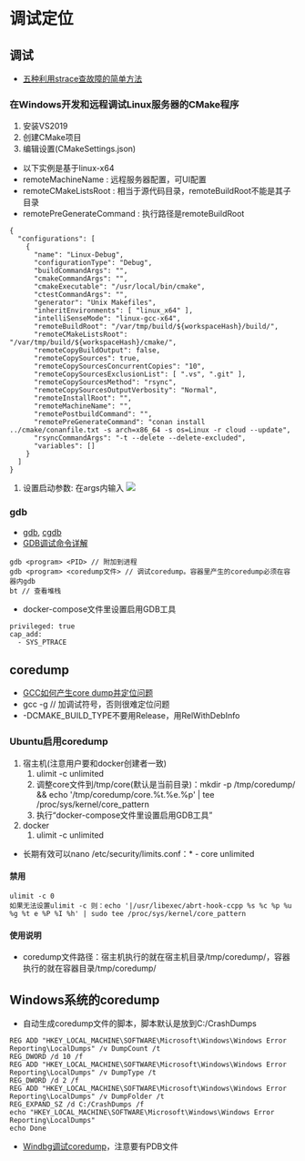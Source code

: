 # 调试定位
## 调试
* [五种利用strace查故障的简单方法](https://blog.csdn.net/csdn265/article/details/70050168)

### 在Windows开发和远程调试Linux服务器的CMake程序
1. 安装VS2019
1. 创建CMake项目
1. 编辑设置(CMakeSettings.json)
  * 以下实例是基于linux-x64
  * remoteMachineName : 远程服务器配置，可UI配置
  * remoteCMakeListsRoot : 相当于源代码目录，remoteBuildRoot不能是其子目录
  * remotePreGenerateCommand : 执行路径是remoteBuildRoot
```
{
  "configurations": [
    {
      "name": "Linux-Debug",
      "configurationType": "Debug",
      "buildCommandArgs": "",
      "cmakeCommandArgs": "",
      "cmakeExecutable": "/usr/local/bin/cmake",
      "ctestCommandArgs": "",
      "generator": "Unix Makefiles",
      "inheritEnvironments": [ "linux_x64" ],
      "intelliSenseMode": "linux-gcc-x64",
      "remoteBuildRoot": "/var/tmp/build/${workspaceHash}/build/",
      "remoteCMakeListsRoot": "/var/tmp/build/${workspaceHash}/cmake/",
      "remoteCopyBuildOutput": false,
      "remoteCopySources": true,
      "remoteCopySourcesConcurrentCopies": "10",
      "remoteCopySourcesExclusionList": [ ".vs", ".git" ],
      "remoteCopySourcesMethod": "rsync",
      "remoteCopySourcesOutputVerbosity": "Normal",
      "remoteInstallRoot": "",
      "remoteMachineName": "",
      "remotePostbuildCommand": "",
      "remotePreGenerateCommand": "conan install ../cmake/conanfile.txt -s arch=x86_64 -s os=Linux -r cloud --update",
      "rsyncCommandArgs": "-t --delete --delete-excluded",
      "variables": []
    }
  ]
}
```
1. 设置启动参数: 在args内输入
![](./s/common/debug_params.jpg)

### gdb
* [gdb](https://www.cnblogs.com/sting2me/p/7745551.html), [cgdb](https://cgdb.github.io/)
* [GDB调试命令详解](https://blog.csdn.net/Linux7985/article/details/52399439)

```
gdb <program> <PID> // 附加到进程
gdb <program> <coredump文件> // 调试coredump。容器里产生的coredump必须在容器内gdb
bt // 查看堆栈
```

* docker-compose文件里设置启用GDB工具
```
privileged: true
cap_add:
  - SYS_PTRACE
```

## coredump
* [GCC如何产生core dump并定位问题](https://blog.csdn.net/pbymw8iwm/article/details/7035736)
* gcc -g // 加调试符号，否则很难定位问题
* -DCMAKE_BUILD_TYPE不要用Release，用RelWithDebInfo

### Ubuntu启用coredump
1. 宿主机(注意用户要和docker创建者一致)
    1. ulimit -c unlimited
    1. 调整core文件到/tmp/core(默认是当前目录)：mkdir -p /tmp/coredump/ && echo '/tmp/coredump/core.%t.%e.%p' | tee /proc/sys/kernel/core_pattern
    1. 执行“docker-compose文件里设置启用GDB工具”
1. docker
    1. ulimit -c unlimited

* 长期有效可以nano /etc/security/limits.conf：* - core unlimited
#### 禁用
```
ulimit -c 0
如果无法设置ulimit -c 则：echo '|/usr/libexec/abrt-hook-ccpp %s %c %p %u %g %t e %P %I %h' | sudo tee /proc/sys/kernel/core_pattern
```

#### 使用说明
* coredump文件路径：宿主机执行的就在宿主机目录/tmp/coredump/，容器执行的就在容器目录/tmp/coredump/

## Windows系统的coredump
* 自动生成coredump文件的脚本，脚本默认是放到C:/CrashDumps
```
REG ADD "HKEY_LOCAL_MACHINE\SOFTWARE\Microsoft\Windows\Windows Error Reporting\LocalDumps" /v DumpCount /t
REG_DWORD /d 10 /f
REG ADD "HKEY_LOCAL_MACHINE\SOFTWARE\Microsoft\Windows\Windows Error Reporting\LocalDumps" /v DumpType /t
REG_DWORD /d 2 /f
REG ADD "HKEY_LOCAL_MACHINE\SOFTWARE\Microsoft\Windows\Windows Error Reporting\LocalDumps" /v DumpFolder /t
REG_EXPAND_SZ /d C:/CrashDumps /f
echo "HKEY_LOCAL_MACHINE\SOFTWARE\Microsoft\Windows\Windows Error Reporting\LocalDumps"
echo Done
```
* [Windbg调试coredump](https://blog.csdn.net/CJF_iceKing/article/details/51955540)，注意要有PDB文件
